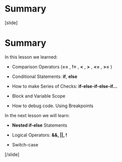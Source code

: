 # Summary

[slide]
# Summary

In this lesson we learned: 

- Comparison Operators (**==** , **!=** , **<** , **>** , **<=** , **>=** )

- Conditional Statements: **if**, **else**

- How to make Series of Checks: **if-else-if-else-if...**

- Block and Variable Scope

- How to debug code. Using Breakpoints

In the next lesson we will learn:

- **Nested if-else** Statements

- Logical Operators: **&&, ||, !**

- Switch-case


[/slide]